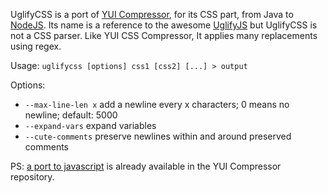 UglifyCSS is a port of [YUI Compressor](https://github.com/yui/yuicompressor), for its CSS part, from Java to [NodeJS](http://nodejs.org). Its name is a reference to the awesome [UglifyJS](https://github.com/mishoo/UglifyJS) but UglifyCSS is not a CSS parser. Like YUI CSS Compressor, It applies many replacements using regex.

Usage: `uglifycss [options] css1 [css2] [...] > output`

Options:

* `--max-line-len x` add a newline every x characters; 0 means no newline; default: 5000
* `--expand-vars` expand variables
* `--cute-comments` preserve newlines within and around preserved comments

PS: [a port to javascript](https://github.com/yui/yuicompressor/blob/master/ports/js/cssmin.js) is already available in the YUI Compressor repository.
